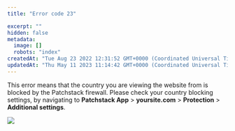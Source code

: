 ```yaml
---
title: "Error code 23"

excerpt: ""
hidden: false
metadata: 
  image: []
  robots: "index"
createdAt: "Tue Aug 23 2022 12:31:52 GMT+0000 (Coordinated Universal Time)"
updatedAt: "Thu May 11 2023 11:14:42 GMT+0000 (Coordinated Universal Time)"
---
```

This error means that the country you are viewing the website from is blocked by the Patchstack firewall.
Please check your country blocking settings, by navigating to <b>Patchstack App</b> > <b>yoursite.com</b> > <b>Protection</b> > <b>Additional settings</b>.</li>

![](@images/patchstack-country-blocking.png)